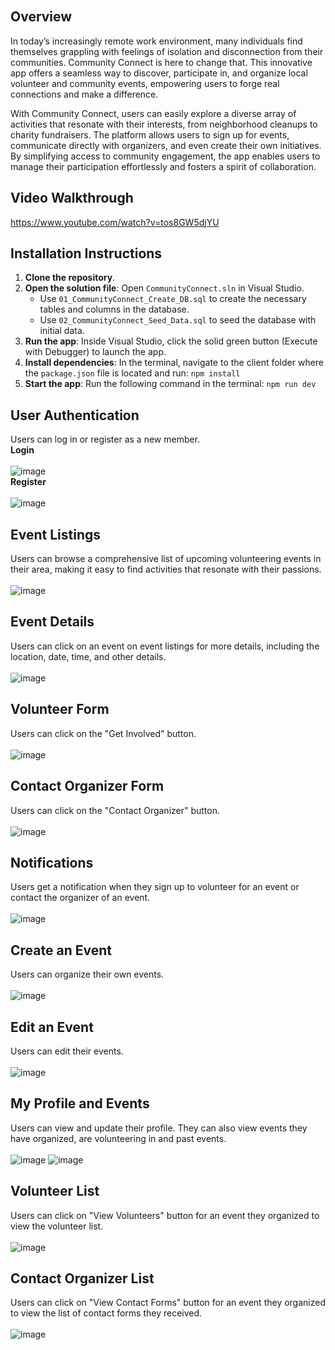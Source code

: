 
<div style="display: flex; justify-content: center; align-items: center; margin-left: 50em;">
    <img src="CommunityConnect/wwwroot/assets/images/cclogo3.png" alt="Community Connect Logo" />
</div>


## Overview
In today’s increasingly remote work environment, many individuals find themselves grappling with feelings of isolation and disconnection from their communities. Community Connect is here to change that. This innovative app offers a seamless way to discover, participate in, and organize local volunteer and community events, empowering users to forge real connections and make a difference.

With Community Connect, users can easily explore a diverse array of activities that resonate with their interests, from neighborhood cleanups to charity fundraisers. The platform allows users to sign up for events, communicate directly with organizers, and even create their own initiatives. By simplifying access to community engagement, the app enables users to manage their participation effortlessly and fosters a spirit of collaboration.


## Video Walkthrough
https://www.youtube.com/watch?v=tos8GW5djYU

## Installation Instructions
1. **Clone the repository**.
2. **Open the solution file**: Open `CommunityConnect.sln` in Visual Studio.
    - Use `01_CommunityConnect_Create_DB.sql` to create the necessary tables and columns in the database.
    - Use `02_CommunityConnect_Seed_Data.sql` to seed the database with initial data.
3. **Run the app**: Inside Visual Studio, click the solid green button (Execute with Debugger) to launch the app.
4. **Install dependencies**: In the terminal, navigate to the client folder where the `package.json` file is located and run:
   `npm install`
5. **Start the app**: Run the following command in the terminal:
   `npm run dev`

## User Authentication
Users can log in or register as a new member.
<br>
**Login**<br>
<br>
![image](CommunityConnect/wwwroot/assets/images/login.png)<br>
**Register**<br>
<br>
![image](CommunityConnect/wwwroot/assets/images/register.png)

## Event Listings
Users can browse a comprehensive list of upcoming volunteering events in their area, making it easy to find activities that resonate with their passions.<br>
<br>
![image](CommunityConnect/wwwroot/assets/images/event-list.png)

## Event Details
Users can click on an event on event listings for more details, including the location, date, time, and other details.<br>
<br>
![image](CommunityConnect/wwwroot/assets/images/event-details.png)

## Volunteer Form
Users can click on the "Get Involved" button.<br>
<br>
![image](CommunityConnect/wwwroot/assets/images/volunteer-form.png)

## Contact Organizer Form
Users can click on the "Contact Organizer" button.<br>
<br>
![image](CommunityConnect/wwwroot/assets/images/contact-form.png)

## Notifications 
Users get a notification when they sign up to volunteer for an event or contact the organizer of an event.<br> 
<br>
![image](CommunityConnect/wwwroot/assets/images/notifications.png)

## Create an Event
Users can organize their own events.<br>
<br>
![image](CommunityConnect/wwwroot/assets/images/organize-event.png)

## Edit an Event
Users can edit their events.<br>
<br>
![image](CommunityConnect/wwwroot/assets/images/edit-events.png)

## My Profile and Events
Users can view and update their profile. They can also view events they have organized, are volunteering in and past events.<br> 
<br>
![image](CommunityConnect/wwwroot/assets/images/profile.png)
![image](CommunityConnect/wwwroot/assets/images/my-events.png)

## Volunteer List
Users can click on "View Volunteers" button for an event they organized to view the volunteer list.<br>
<br>
![image](CommunityConnect/wwwroot/assets/images/volunteer-list.png)

## Contact Organizer List
Users can click on "View Contact Forms" button for an event they organized to view the list of contact forms they received.<br>
<br>
![image](CommunityConnect/wwwroot/assets/images/contact-list.png)

